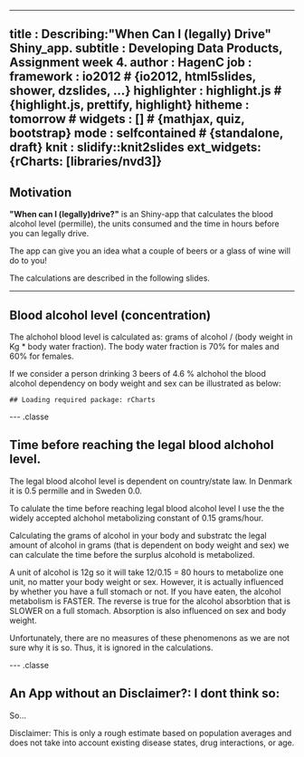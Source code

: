 ----
title       : Describing:"When Can I (legally) Drive" Shiny_app.
subtitle    : Developing Data Products, Assignment week 4. 
author      : HagenC
job         : 
framework   : io2012        # {io2012, html5slides, shower, dzslides, ...}
highlighter : highlight.js  # {highlight.js, prettify, highlight}
hitheme     : tomorrow      # 
widgets     : []            # {mathjax, quiz, bootstrap}
mode        : selfcontained # {standalone, draft}
knit        : slidify::knit2slides
ext_widgets: {rCharts: [libraries/nvd3]}
--- 

## Motivation

**"When can I (legally)drive?"** is an Shiny-app that calculates the blood alcohol level (permille),
the units consumed and the time in hours before you can legally drive.

The app can give you an idea what a couple of beers or a glass of wine will do to you!

The calculations are described in the following slides.


---  

## Blood alcohol level (concentration)

The alchohol blood level is calculated as: grams of alcohol / (body weight in Kg * body water fraction).
The body water fraction is 70% for males and 60% for females. 

If we consider a person drinking 3 beers of 4.6 % alchohol the blood alcohol dependency on body weight and sex can be illustrated as below: 


```
## Loading required package: rCharts
```


<div id = 'chart1' class = 'rChart nvd3'></div>
<script type='text/javascript'>
 $(document).ready(function(){
      drawchart1()
    });
    function drawchart1(){  
      var opts = {
 "dom": "chart1",
"width":    800,
"height":    400,
"x": "Kg",
"y": "Pro",
"group": "sex",
"type": "multiBarChart",
"id": "chart1" 
},
        data = [
 {
 "Kg": 50,
"Pro": 1.314285714286,
"sex": "Male" 
},
{
 "Kg": 51,
"Pro": 1.288515406162,
"sex": "Male" 
},
{
 "Kg": 52,
"Pro": 1.263736263736,
"sex": "Male" 
},
{
 "Kg": 53,
"Pro": 1.239892183288,
"sex": "Male" 
},
{
 "Kg": 54,
"Pro": 1.216931216931,
"sex": "Male" 
},
{
 "Kg": 55,
"Pro": 1.194805194805,
"sex": "Male" 
},
{
 "Kg": 56,
"Pro": 1.173469387755,
"sex": "Male" 
},
{
 "Kg": 57,
"Pro": 1.152882205514,
"sex": "Male" 
},
{
 "Kg": 58,
"Pro": 1.133004926108,
"sex": "Male" 
},
{
 "Kg": 59,
"Pro": 1.113801452785,
"sex": "Male" 
},
{
 "Kg": 60,
"Pro": 1.095238095238,
"sex": "Male" 
},
{
 "Kg": 61,
"Pro": 1.077283372365,
"sex": "Male" 
},
{
 "Kg": 62,
"Pro": 1.059907834101,
"sex": "Male" 
},
{
 "Kg": 63,
"Pro": 1.043083900227,
"sex": "Male" 
},
{
 "Kg": 64,
"Pro": 1.026785714286,
"sex": "Male" 
},
{
 "Kg": 65,
"Pro": 1.010989010989,
"sex": "Male" 
},
{
 "Kg": 66,
"Pro": 0.995670995671,
"sex": "Male" 
},
{
 "Kg": 67,
"Pro": 0.9808102345416,
"sex": "Male" 
},
{
 "Kg": 68,
"Pro": 0.9663865546218,
"sex": "Male" 
},
{
 "Kg": 69,
"Pro": 0.952380952381,
"sex": "Male" 
},
{
 "Kg": 70,
"Pro": 0.9387755102041,
"sex": "Male" 
},
{
 "Kg": 71,
"Pro": 0.9255533199195,
"sex": "Male" 
},
{
 "Kg": 72,
"Pro": 0.9126984126984,
"sex": "Male" 
},
{
 "Kg": 73,
"Pro": 0.9001956947162,
"sex": "Male" 
},
{
 "Kg": 74,
"Pro": 0.8880308880309,
"sex": "Male" 
},
{
 "Kg": 75,
"Pro": 0.8761904761905,
"sex": "Male" 
},
{
 "Kg": 76,
"Pro": 0.8646616541353,
"sex": "Male" 
},
{
 "Kg": 77,
"Pro": 0.8534322820037,
"sex": "Male" 
},
{
 "Kg": 78,
"Pro": 0.8424908424908,
"sex": "Male" 
},
{
 "Kg": 79,
"Pro": 0.8318264014467,
"sex": "Male" 
},
{
 "Kg": 80,
"Pro": 0.8214285714286,
"sex": "Male" 
},
{
 "Kg": 81,
"Pro": 0.8112874779541,
"sex": "Male" 
},
{
 "Kg": 82,
"Pro": 0.801393728223,
"sex": "Male" 
},
{
 "Kg": 83,
"Pro": 0.7917383820998,
"sex": "Male" 
},
{
 "Kg": 84,
"Pro": 0.7823129251701,
"sex": "Male" 
},
{
 "Kg": 85,
"Pro": 0.7731092436975,
"sex": "Male" 
},
{
 "Kg": 86,
"Pro": 0.7641196013289,
"sex": "Male" 
},
{
 "Kg": 87,
"Pro": 0.7553366174056,
"sex": "Male" 
},
{
 "Kg": 88,
"Pro": 0.7467532467532,
"sex": "Male" 
},
{
 "Kg": 89,
"Pro": 0.7383627608347,
"sex": "Male" 
},
{
 "Kg": 90,
"Pro": 0.7301587301587,
"sex": "Male" 
},
{
 "Kg": 91,
"Pro": 0.7221350078493,
"sex": "Male" 
},
{
 "Kg": 92,
"Pro": 0.7142857142857,
"sex": "Male" 
},
{
 "Kg": 93,
"Pro": 0.7066052227343,
"sex": "Male" 
},
{
 "Kg": 94,
"Pro": 0.6990881458967,
"sex": "Male" 
},
{
 "Kg": 95,
"Pro": 0.6917293233083,
"sex": "Male" 
},
{
 "Kg": 96,
"Pro": 0.6845238095238,
"sex": "Male" 
},
{
 "Kg": 97,
"Pro": 0.6774668630339,
"sex": "Male" 
},
{
 "Kg": 98,
"Pro": 0.6705539358601,
"sex": "Male" 
},
{
 "Kg": 99,
"Pro": 0.6637806637807,
"sex": "Male" 
},
{
 "Kg": 100,
"Pro": 0.6571428571429,
"sex": "Male" 
},
{
 "Kg": 101,
"Pro": 0.6506364922207,
"sex": "Male" 
},
{
 "Kg": 102,
"Pro": 0.6442577030812,
"sex": "Male" 
},
{
 "Kg": 103,
"Pro": 0.6380027739251,
"sex": "Male" 
},
{
 "Kg": 104,
"Pro": 0.6318681318681,
"sex": "Male" 
},
{
 "Kg": 105,
"Pro": 0.6258503401361,
"sex": "Male" 
},
{
 "Kg": 106,
"Pro": 0.6199460916442,
"sex": "Male" 
},
{
 "Kg": 107,
"Pro": 0.6141522029372,
"sex": "Male" 
},
{
 "Kg": 108,
"Pro": 0.6084656084656,
"sex": "Male" 
},
{
 "Kg": 109,
"Pro": 0.6028833551769,
"sex": "Male" 
},
{
 "Kg": 110,
"Pro": 0.5974025974026,
"sex": "Male" 
},
{
 "Kg": 111,
"Pro": 0.5920205920206,
"sex": "Male" 
},
{
 "Kg": 112,
"Pro": 0.5867346938776,
"sex": "Male" 
},
{
 "Kg": 113,
"Pro": 0.5815423514539,
"sex": "Male" 
},
{
 "Kg": 114,
"Pro": 0.5764411027569,
"sex": "Male" 
},
{
 "Kg": 115,
"Pro": 0.5714285714286,
"sex": "Male" 
},
{
 "Kg": 116,
"Pro": 0.5665024630542,
"sex": "Male" 
},
{
 "Kg": 117,
"Pro": 0.5616605616606,
"sex": "Male" 
},
{
 "Kg": 118,
"Pro": 0.5569007263923,
"sex": "Male" 
},
{
 "Kg": 119,
"Pro": 0.5522208883553,
"sex": "Male" 
},
{
 "Kg": 120,
"Pro": 0.547619047619,
"sex": "Male" 
},
{
 "Kg": 50,
"Pro": 1.533333333333,
"sex": "Female" 
},
{
 "Kg": 51,
"Pro": 1.503267973856,
"sex": "Female" 
},
{
 "Kg": 52,
"Pro": 1.474358974359,
"sex": "Female" 
},
{
 "Kg": 53,
"Pro": 1.446540880503,
"sex": "Female" 
},
{
 "Kg": 54,
"Pro":  1.41975308642,
"sex": "Female" 
},
{
 "Kg": 55,
"Pro": 1.393939393939,
"sex": "Female" 
},
{
 "Kg": 56,
"Pro": 1.369047619048,
"sex": "Female" 
},
{
 "Kg": 57,
"Pro": 1.345029239766,
"sex": "Female" 
},
{
 "Kg": 58,
"Pro":  1.32183908046,
"sex": "Female" 
},
{
 "Kg": 59,
"Pro": 1.299435028249,
"sex": "Female" 
},
{
 "Kg": 60,
"Pro": 1.277777777778,
"sex": "Female" 
},
{
 "Kg": 61,
"Pro": 1.256830601093,
"sex": "Female" 
},
{
 "Kg": 62,
"Pro": 1.236559139785,
"sex": "Female" 
},
{
 "Kg": 63,
"Pro": 1.216931216931,
"sex": "Female" 
},
{
 "Kg": 64,
"Pro": 1.197916666667,
"sex": "Female" 
},
{
 "Kg": 65,
"Pro": 1.179487179487,
"sex": "Female" 
},
{
 "Kg": 66,
"Pro": 1.161616161616,
"sex": "Female" 
},
{
 "Kg": 67,
"Pro": 1.144278606965,
"sex": "Female" 
},
{
 "Kg": 68,
"Pro": 1.127450980392,
"sex": "Female" 
},
{
 "Kg": 69,
"Pro": 1.111111111111,
"sex": "Female" 
},
{
 "Kg": 70,
"Pro": 1.095238095238,
"sex": "Female" 
},
{
 "Kg": 71,
"Pro": 1.079812206573,
"sex": "Female" 
},
{
 "Kg": 72,
"Pro": 1.064814814815,
"sex": "Female" 
},
{
 "Kg": 73,
"Pro": 1.050228310502,
"sex": "Female" 
},
{
 "Kg": 74,
"Pro": 1.036036036036,
"sex": "Female" 
},
{
 "Kg": 75,
"Pro": 1.022222222222,
"sex": "Female" 
},
{
 "Kg": 76,
"Pro": 1.008771929825,
"sex": "Female" 
},
{
 "Kg": 77,
"Pro": 0.995670995671,
"sex": "Female" 
},
{
 "Kg": 78,
"Pro": 0.982905982906,
"sex": "Female" 
},
{
 "Kg": 79,
"Pro": 0.9704641350211,
"sex": "Female" 
},
{
 "Kg": 80,
"Pro": 0.9583333333333,
"sex": "Female" 
},
{
 "Kg": 81,
"Pro": 0.9465020576132,
"sex": "Female" 
},
{
 "Kg": 82,
"Pro": 0.9349593495935,
"sex": "Female" 
},
{
 "Kg": 83,
"Pro": 0.9236947791165,
"sex": "Female" 
},
{
 "Kg": 84,
"Pro": 0.9126984126984,
"sex": "Female" 
},
{
 "Kg": 85,
"Pro": 0.9019607843137,
"sex": "Female" 
},
{
 "Kg": 86,
"Pro": 0.8914728682171,
"sex": "Female" 
},
{
 "Kg": 87,
"Pro": 0.8812260536398,
"sex": "Female" 
},
{
 "Kg": 88,
"Pro": 0.8712121212121,
"sex": "Female" 
},
{
 "Kg": 89,
"Pro": 0.8614232209738,
"sex": "Female" 
},
{
 "Kg": 90,
"Pro": 0.8518518518519,
"sex": "Female" 
},
{
 "Kg": 91,
"Pro": 0.8424908424908,
"sex": "Female" 
},
{
 "Kg": 92,
"Pro": 0.8333333333333,
"sex": "Female" 
},
{
 "Kg": 93,
"Pro": 0.8243727598566,
"sex": "Female" 
},
{
 "Kg": 94,
"Pro": 0.8156028368794,
"sex": "Female" 
},
{
 "Kg": 95,
"Pro": 0.8070175438596,
"sex": "Female" 
},
{
 "Kg": 96,
"Pro": 0.7986111111111,
"sex": "Female" 
},
{
 "Kg": 97,
"Pro": 0.7903780068729,
"sex": "Female" 
},
{
 "Kg": 98,
"Pro": 0.7823129251701,
"sex": "Female" 
},
{
 "Kg": 99,
"Pro": 0.7744107744108,
"sex": "Female" 
},
{
 "Kg": 100,
"Pro": 0.7666666666667,
"sex": "Female" 
},
{
 "Kg": 101,
"Pro": 0.7590759075908,
"sex": "Female" 
},
{
 "Kg": 102,
"Pro": 0.7516339869281,
"sex": "Female" 
},
{
 "Kg": 103,
"Pro": 0.7443365695793,
"sex": "Female" 
},
{
 "Kg": 104,
"Pro": 0.7371794871795,
"sex": "Female" 
},
{
 "Kg": 105,
"Pro": 0.7301587301587,
"sex": "Female" 
},
{
 "Kg": 106,
"Pro": 0.7232704402516,
"sex": "Female" 
},
{
 "Kg": 107,
"Pro": 0.7165109034268,
"sex": "Female" 
},
{
 "Kg": 108,
"Pro": 0.7098765432099,
"sex": "Female" 
},
{
 "Kg": 109,
"Pro": 0.7033639143731,
"sex": "Female" 
},
{
 "Kg": 110,
"Pro": 0.6969696969697,
"sex": "Female" 
},
{
 "Kg": 111,
"Pro": 0.6906906906907,
"sex": "Female" 
},
{
 "Kg": 112,
"Pro": 0.6845238095238,
"sex": "Female" 
},
{
 "Kg": 113,
"Pro": 0.6784660766962,
"sex": "Female" 
},
{
 "Kg": 114,
"Pro": 0.672514619883,
"sex": "Female" 
},
{
 "Kg": 115,
"Pro": 0.6666666666667,
"sex": "Female" 
},
{
 "Kg": 116,
"Pro": 0.6609195402299,
"sex": "Female" 
},
{
 "Kg": 117,
"Pro": 0.6552706552707,
"sex": "Female" 
},
{
 "Kg": 118,
"Pro": 0.6497175141243,
"sex": "Female" 
},
{
 "Kg": 119,
"Pro": 0.6442577030812,
"sex": "Female" 
},
{
 "Kg": 120,
"Pro": 0.6388888888889,
"sex": "Female" 
} 
]
  
      if(!(opts.type==="pieChart" || opts.type==="sparklinePlus" || opts.type==="bulletChart")) {
        var data = d3.nest()
          .key(function(d){
            //return opts.group === undefined ? 'main' : d[opts.group]
            //instead of main would think a better default is opts.x
            return opts.group === undefined ? opts.y : d[opts.group];
          })
          .entries(data);
      }
      
      if (opts.disabled != undefined){
        data.map(function(d, i){
          d.disabled = opts.disabled[i]
        })
      }
      
      nv.addGraph(function() {
        var chart = nv.models[opts.type]()
          .width(opts.width)
          .height(opts.height)
          
        if (opts.type != "bulletChart"){
          chart
            .x(function(d) { return d[opts.x] })
            .y(function(d) { return d[opts.y] })
        }
          
         
        chart
  .margin({
 "left":    100 
})
          
        chart.xAxis
  .axisLabel("Body weight (Kg)")

        
        
        chart.yAxis
  .axisLabel("Blood Alcohol Level (Permille)")
      
       d3.select("#" + opts.id)
        .append('svg')
        .datum(data)
        .transition().duration(500)
        .call(chart);

       nv.utils.windowResize(chart.update);
       return chart;
      });
    };
</script>

--- .classe 

## Time before reaching the legal blood alchohol level.

The legal blood alcohol level is dependent on country/state law. In Denmark it is 0.5 permille and in Sweden 0.0.

To calulate the time before reaching legal blood alcohol level I use the the widely accepted alchohol metabolizing constant of 0.15 grams/hour. 

Calculating the grams of alcohol in your body and substratc the legal amount of alcohol in grams (that is dependent on body weight and sex) we can calculate the time before the surplus alcohold is metabolized. 

A unit of alcohol is 12g so it will take 12/0.15 = 80 hours to metabolize one unit, no matter your body weight or sex. However, it is actually influenced by whether you have a full stomach or not. If you have eaten, the alcohol metabolism is FASTER. The reverse is true for the alcohol absorbtion that is SLOWER on a full stomach. Absorption is also influenced on sex and body weight. 

Unfortunately, there are no measures of these phenomenons as we are not sure why it is so. Thus, it is ignored in the calculations. 



--- .classe 

## An App without an Disclaimer?: I dont think so:

So...

Disclaimer:  This is only a rough estimate based on population averages and does not take into account existing disease states, drug interactions, or age.
